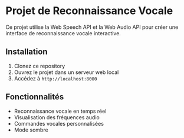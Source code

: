# Projet de Reconnaissance Vocale

Ce projet utilise la Web Speech API et la Web Audio API pour créer une interface de reconnaissance vocale interactive.

## Installation

1. Clonez ce repository
2. Ouvrez le projet dans un serveur web local
3. Accédez à `http://localhost:8000`

## Fonctionnalités

- Reconnaissance vocale en temps réel
- Visualisation des fréquences audio
- Commandes vocales personnalisées
- Mode sombre

